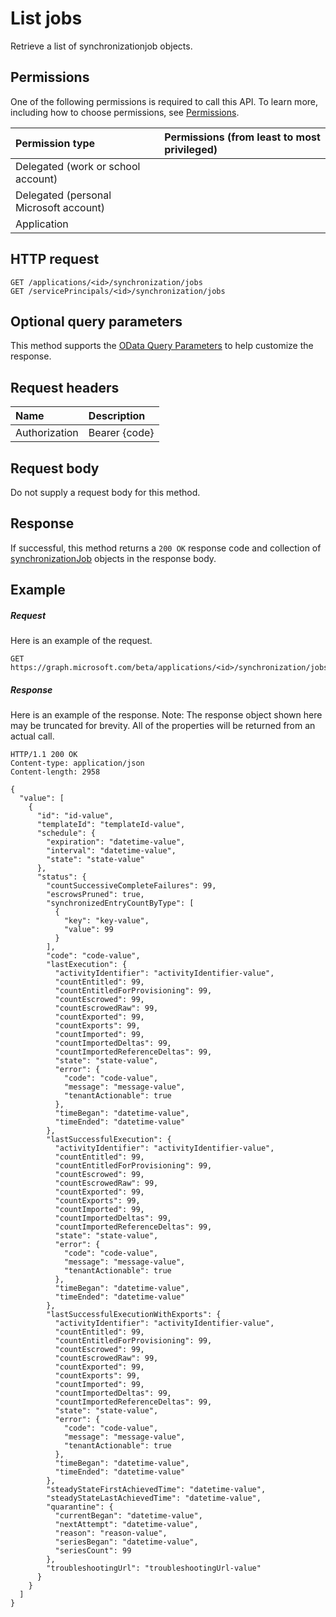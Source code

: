 # List jobs

Retrieve a list of synchronizationjob objects.
## Permissions
One of the following permissions is required to call this API. To learn more, including how to choose permissions, see [Permissions](../../../concepts/permissions_reference.md).

|Permission type      | Permissions (from least to most privileged)              |
|:--------------------|:---------------------------------------------------------|
|Delegated (work or school account) |    |
|Delegated (personal Microsoft account) |    |
|Application |  | 

## HTTP request
<!-- { "blockType": "ignored" } -->
```http
GET /applications/<id>/synchronization/jobs
GET /servicePrincipals/<id>/synchronization/jobs
```
## Optional query parameters
This method supports the [OData Query Parameters](http://graph.microsoft.io/docs/overview/query_parameters) to help customize the response.

## Request headers
| Name      |Description|
|:----------|:----------|
| Authorization  | Bearer {code}|

## Request body
Do not supply a request body for this method.
## Response
If successful, this method returns a `200 OK` response code and collection of [synchronizationJob](../resources/synchronizationjob.md) objects in the response body.
## Example
##### Request
Here is an example of the request.
<!-- {
  "blockType": "request",
  "name": "get_jobs"
}-->
```http
GET https://graph.microsoft.com/beta/applications/<id>/synchronization/jobs
```
##### Response
Here is an example of the response. Note: The response object shown here may be truncated for brevity. All of the properties will be returned from an actual call.
<!-- {
  "blockType": "response",
  "truncated": true,
  "@odata.type": "microsoft.graph.synchronizationJob",
  "isCollection": true
} -->
```http
HTTP/1.1 200 OK
Content-type: application/json
Content-length: 2958

{
  "value": [
    {
      "id": "id-value",
      "templateId": "templateId-value",
      "schedule": {
        "expiration": "datetime-value",
        "interval": "datetime-value",
        "state": "state-value"
      },
      "status": {
        "countSuccessiveCompleteFailures": 99,
        "escrowsPruned": true,
        "synchronizedEntryCountByType": [
          {
            "key": "key-value",
            "value": 99
          }
        ],
        "code": "code-value",
        "lastExecution": {
          "activityIdentifier": "activityIdentifier-value",
          "countEntitled": 99,
          "countEntitledForProvisioning": 99,
          "countEscrowed": 99,
          "countEscrowedRaw": 99,
          "countExported": 99,
          "countExports": 99,
          "countImported": 99,
          "countImportedDeltas": 99,
          "countImportedReferenceDeltas": 99,
          "state": "state-value",
          "error": {
            "code": "code-value",
            "message": "message-value",
            "tenantActionable": true
          },
          "timeBegan": "datetime-value",
          "timeEnded": "datetime-value"
        },
        "lastSuccessfulExecution": {
          "activityIdentifier": "activityIdentifier-value",
          "countEntitled": 99,
          "countEntitledForProvisioning": 99,
          "countEscrowed": 99,
          "countEscrowedRaw": 99,
          "countExported": 99,
          "countExports": 99,
          "countImported": 99,
          "countImportedDeltas": 99,
          "countImportedReferenceDeltas": 99,
          "state": "state-value",
          "error": {
            "code": "code-value",
            "message": "message-value",
            "tenantActionable": true
          },
          "timeBegan": "datetime-value",
          "timeEnded": "datetime-value"
        },
        "lastSuccessfulExecutionWithExports": {
          "activityIdentifier": "activityIdentifier-value",
          "countEntitled": 99,
          "countEntitledForProvisioning": 99,
          "countEscrowed": 99,
          "countEscrowedRaw": 99,
          "countExported": 99,
          "countExports": 99,
          "countImported": 99,
          "countImportedDeltas": 99,
          "countImportedReferenceDeltas": 99,
          "state": "state-value",
          "error": {
            "code": "code-value",
            "message": "message-value",
            "tenantActionable": true
          },
          "timeBegan": "datetime-value",
          "timeEnded": "datetime-value"
        },
        "steadyStateFirstAchievedTime": "datetime-value",
        "steadyStateLastAchievedTime": "datetime-value",
        "quarantine": {
          "currentBegan": "datetime-value",
          "nextAttempt": "datetime-value",
          "reason": "reason-value",
          "seriesBegan": "datetime-value",
          "seriesCount": 99
        },
        "troubleshootingUrl": "troubleshootingUrl-value"
      }
    }
  ]
}
```

<!-- uuid: 8fcb5dbc-d5aa-4681-8e31-b001d5168d79
2015-10-25 14:57:30 UTC -->
<!-- {
  "type": "#page.annotation",
  "description": "List jobs",
  "keywords": "",
  "section": "documentation",
  "tocPath": ""
}-->